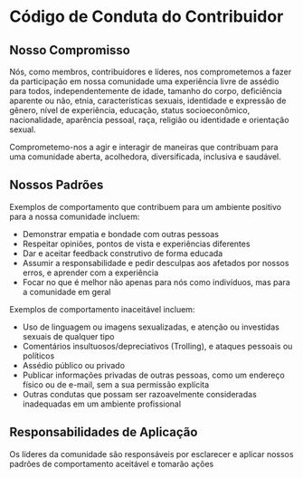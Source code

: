 # Código de Conduta do Contribuidor

## Nosso Compromisso

Nós, como membros, contribuidores e líderes, nos comprometemos a fazer da participação em nossa comunidade uma experiência livre de assédio para todos, independentemente de idade, tamanho do corpo, deficiência aparente ou não, etnia, características sexuais, identidade e expressão de gênero, nível de experiência, educação, status socioeconômico, nacionalidade, aparência pessoal, raça, religião ou identidade e orientação sexual.

Comprometemo-nos a agir e interagir de maneiras que contribuam para uma comunidade aberta, acolhedora, diversificada, inclusiva e saudável.

## Nossos Padrões

Exemplos de comportamento que contribuem para um ambiente positivo para a nossa comunidade incluem:

* Demonstrar empatia e bondade com outras pessoas
* Respeitar opiniões, pontos de vista e experiências diferentes
* Dar e aceitar feedback construtivo de forma educada
* Assumir a responsabilidade e pedir desculpas aos afetados por nossos erros, e aprender com a experiência
* Focar no que é melhor não apenas para nós como indivíduos, mas para a comunidade em geral

Exemplos de comportamento inaceitável incluem:

* Uso de linguagem ou imagens sexualizadas, e atenção ou investidas sexuais de qualquer tipo
* Comentários insultuosos/depreciativos (Trolling), e ataques pessoais ou políticos
* Assédio público ou privado
* Publicar informações privadas de outras pessoas, como um endereço físico ou de e-mail, sem a sua permissão explícita
* Outras condutas que possam ser razoavelmente consideradas inadequadas em um ambiente profissional

## Responsabilidades de Aplicação

Os líderes da comunidade são responsáveis por esclarecer e aplicar nossos padrões de comportamento aceitável e tomarão ações
